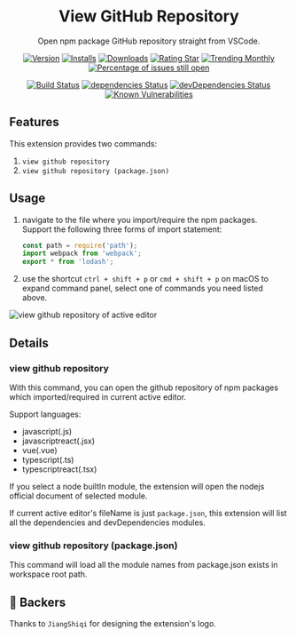 <div align="center">

# View GitHub Repository

Open npm package GitHub repository straight from VSCode.

[![Version](https://vsmarketplacebadge.apphb.com/version-short/yutengjing.view-github-repository.svg)](https://marketplace.visualstudio.com/items?itemName=yutengjing.view-github-repository) [![Installs](https://vsmarketplacebadge.apphb.com/installs-short/yutengjing.view-github-repository.svg)](https://marketplace.visualstudio.com/items?itemName=yutengjing.view-github-repository) [![Downloads](https://vsmarketplacebadge.apphb.com/downloads-short/yutengjing.view-github-repository.svg)](https://marketplace.visualstudio.com/items?itemName=yutengjing.view-github-repository) [![Rating Star](https://vsmarketplacebadge.apphb.com/rating-star/yutengjing.view-github-repository.svg)](https://marketplace.visualstudio.com/items?itemName=yutengjing.view-github-repository) [![Trending Monthly](https://vsmarketplacebadge.apphb.com/trending-monthly/yutengjing.view-github-repository.svg)](https://marketplace.visualstudio.com/items?itemName=yutengjing.view-github-repository) [![Percentage of issues still open](https://isitmaintained.com/badge/open/tjx666/view-github-repository.svg)](http://isitmaintained.com/project/tjx666/view-github-repository')

[![Build Status](https://travis-ci.org/tjx666/view-github-repository.svg?branch=master)](https://travis-ci.org/tjx666/view-github-repository) [![dependencies Status](https://david-dm.org/tjx666/view-github-repository/status.svg)](https://david-dm.org/tjx666/view-github-repository) [![devDependencies Status](https://david-dm.org/tjx666/view-github-repository/dev-status.svg)](https://david-dm.org/tjx666/view-github-repository?type=dev) [![Known Vulnerabilities](https://snyk.io/test/github/tjx666/view-github-repository/badge.svg?targetFile=package.json)](https://snyk.io/test/github/tjx666/view-github-repository?targetFile=package.json)

</div>

## Features

This extension provides two commands:

1. `view github repository`
2. `view github repository (package.json)`

## Usage

1. navigate to the file where you import/require the npm packages. Support the following three forms of import statement:

   ```javascript
   const path = require('path');
   import webpack from 'webpack';
   export * from 'lodash';
   ```

2) use the shortcut `ctrl + shift + p` or `cmd + shift + p` on macOS to expand command panel, select one of commands you need listed above.

![view github repository of active editor](https://github.com/tjx666/view-github-repository/blob/master/images/usage.gif?raw=true)

## Details

### view github repository

With this command, you can open the github repository of npm packages which imported/required in current active editor.

Support languages:

- javascript(.js)
- javascriptreact(.jsx)
- vue(.vue)
- typescript(.ts)
- typescriptreact(.tsx)

If you select a node builtIn module, the extension will open the nodejs official document of selected module.

If current active editor's fileName is just `package.json`, this extension will list all the dependencies and devDependencies modules.

### view github repository (package.json)

This command will load all the module names from package.json exists in workspace root path.

## 🧡 Backers

Thanks to `JiangShiqi` for designing the extension's logo.
